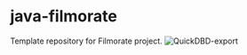 # java-filmorate
Template repository for Filmorate project.
![QuickDBD-export](https://user-images.githubusercontent.com/78901089/221886829-e01e82f0-6a6f-45f3-997e-868c47400c15.png)

